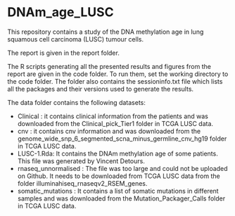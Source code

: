 # DNAm_age_LUSC
This repository contains a study of the DNA methylation age in lung squamous cell carcinoma (LUSC) tumour cells. 

The report is given in the report folder.

The R scripts generating all the presented results and figures from the report are given in the code folder. To run them, set the working directory to the code folder. The folder also contains the sessioninfo.txt file which lists all the packages and their versions used to generate the results.

The data folder contains the following datasets:
- Clinical : it contains clinical information from the patients and was downloaded from the Clinical_pick_Tier1 folder in TCGA LUSC data.
- cnv :  it contains cnv information and was downloaded from the genome_wide_snp_6_segmented_scna_minus_germline_cnv_hg19 folder in TCGA LUSC data.
- LUSC-1.Rda: It contains the DNAm methylation age of some patients. This file was generated by Vincent Detours.
- rnaseq_unnormalised : The file was too large and could not be uploaded on Github. It needs to be downloaded from TCGA LUSC data from the folder illuminahiseq_rnaseqv2_RSEM_genes.
- somatic_mutations : It contains a list of somatic mutations in different samples and was downloaded from the Mutation_Packager_Calls folder in TCGA LUSC data.
